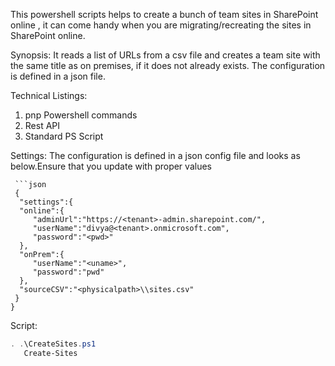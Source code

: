 This powershell scripts helps to create a bunch of team sites in SharePoint online , it can come handy when you are migrating/recreating the sites in SharePoint online.

Synopsis:
  It reads a list of URLs from a csv file and creates a team site with the same title as on premises, if it does not already exists. The configuration is defined in a json file.
  
 Technical Listings:
   1. pnp Powershell commands
   2. Rest API
   3. Standard PS Script 
   
   Settings:
     The configuration is defined in a json config file and looks as below.Ensure that you update with proper values
     
     ```json
     {
      "settings":{
      "online":{
         "adminUrl":"https://<tenant>-admin.sharepoint.com/",
         "userName":"divya@<tenant>.onmicrosoft.com",
         "password":"<pwd>"
      },
      "onPrem":{
         "userName":"<uname>",
         "password":"pwd"
      },
      "sourceCSV":"<physicalpath>\\sites.csv"
     }
    }
 
  Script:
  
 ```powershell script
 . .\CreateSites.ps1
    Create-Sites
 ```
  
  
